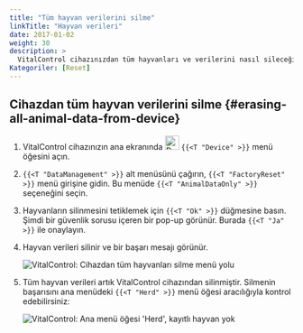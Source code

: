 ```yaml
---
title: "Tüm hayvan verilerini silme"
linkTitle: "Hayvan verileri"
date: 2017-01-02
weight: 30
description: >
  VitalControl cihazınızdan tüm hayvanları ve verilerini nasıl sileceğinizi öğrenin.
Kategoriler: [Reset]
---
```

## Cihazdan tüm hayvan verilerini silme {#erasing-all-animal-data-from-device}

1. VitalControl cihazınızın ana ekranında <img src="/icons/device.svg" width="25" align="bottom" alt="Device" /> `{{<T "Device" >}}` menü öğesini açın.

1. `{{<T "DataManagement" >}}` alt menüsünü çağırın, `{{<T "FactoryReset" >}}` menü girişine gidin. Bu menüde `{{<T "AnimalDataOnly" >}}` seçeneğini seçin.

1. Hayvanların silinmesini tetiklemek için `{{<T "Ok" >}}` düğmesine basın. Şimdi bir güvenlik sorusu içeren bir pop-up görünür. Burada `{{<T "Ja" >}}` ile onaylayın.

1. Hayvan verileri silinir ve bir başarı mesajı görünür.

   ![VitalControl: Cihazdan tüm hayvanları silme menü yolu](../images/eraseanimals.png "Tüm hayvanları sil")

1. Tüm hayvan verileri artık VitalControl cihazından silinmiştir. Silmenin başarısını ana menüdeki `{{<T "Herd" >}}` menü öğesi aracılığıyla kontrol edebilirsiniz:

   ![VitalControl: Ana menü öğesi 'Herd', kayıtlı hayvan yok](../images/no-animals.png "Kayıtlı hayvan yok")
